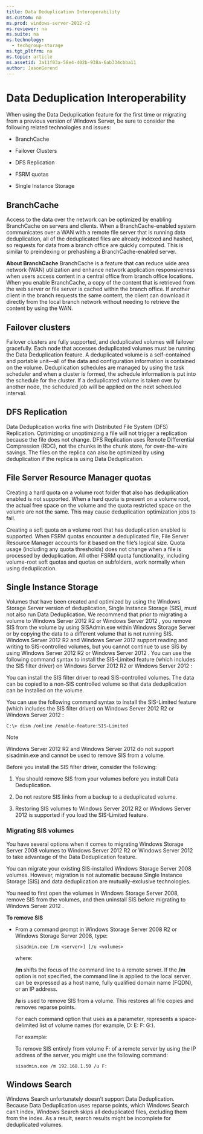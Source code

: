 ```yaml
---
title: Data Deduplication Interoperability
ms.custom: na
ms.prod: windows-server-2012-r2
ms.reviewer: na
ms.suite: na
ms.technology: 
  - techgroup-storage
ms.tgt_pltfrm: na
ms.topic: article
ms.assetid: 3a11f03a-58e4-402b-938a-6ab334cbba11
author: JasonGerend
---
```

# Data Deduplication Interoperability
When using the Data Deduplication feature for the first time or migrating from a previous version of Windows Server, be sure to consider the following related technologies and issues:  
  
-   BranchCache  
  
-   Failover Clusters  
  
-   DFS Replication  
  
-   FSRM quotas  
  
-   Single Instance Storage  
  
## BranchCache  
Access to the data over the network can be optimized by enabling BranchCache on servers and clients. When a BranchCache\-enabled system communicates over a WAN with a remote  file server that is running data deduplication, all of the deduplicated files are already indexed and hashed, so requests for data from a branch office are quickly computed. This is similar to preindexing or prehashing a BranchCache\-enabled server.  
  
**About BranchCache** BranchCache is a feature that can reduce wide area network \(WAN\) utilization and enhance network application responsiveness when users access content in a central office from branch office locations. When you enable BranchCache, a copy of the content that is retrieved from the web server or file server is cached within the branch office. If another client in the branch requests the same content, the client can download it directly from the local branch network without needing to retrieve the content by using the WAN.  
  
## Failover clusters  
Failover clusters are fully supported, and deduplicated volumes will failover gracefully. Each node that accesses deduplicated volumes must be running the Data Deduplication feature. A deduplicated volume is a self\-contained and portable unit—all of the data and configuration information is contained on the volume. Deduplication schedules are managed by using the task scheduler and when a cluster is formed, the schedule information is put into the schedule for the cluster. If a deduplicated volume is taken over by another node, the scheduled job will be applied on the next scheduled interval.  
  
## DFS Replication  
Data Deduplication works fine with Distributed File System \(DFS\) Replication. Optimizing or unoptimizing a file will not trigger a replication because the file does not change. DFS Replication uses Remote Differential Compression \(RDC\), not the chunks in the chunk store, for over\-the\-wire savings. The files on the replica can also be optimized by using deduplication if the replica is using Data Deduplication.  
  
## File Server Resource Manager quotas  
Creating a hard quota on a volume root folder that also has deduplication enabled is not supported. When a hard quota is present on a volume root, the actual free space on the volume and the quota restricted space on the volume are not the same. This may cause deduplication optimization jobs to fail.  
  
Creating a soft quota on a volume root that has deduplication enabled is supported. When FSRM quotas encounter a deduplicated file, File Server Resource Manager accounts for it based on the file’s logical size. Quota usage \(including any quota thresholds\) does not change when a file is processed by deduplication. All other FSRM quota functionality, including volume\-root soft quotas and quotas on subfolders, work normally when using deduplication.  
  
## Single Instance Storage  
Volumes that have been created and optimized by using the Windows Storage Server version of deduplication, Single Instance Storage \(SIS\), must not also run Data Deduplication. We recommend that prior to migrating a volume to  Windows Server 2012 R2  or  Windows Server 2012 , you remove SIS from the volume by using SISAdmin.exe within Windows Storage Server or by copying the data to a different volume that is not running SIS.  Windows Server 2012 R2  and  Windows Server 2012  support reading and writing to SIS\-controlled volumes, but you cannot continue to use SIS by using  Windows Server 2012 R2  or  Windows Server 2012 . You can use the following command syntax to install the SIS\-Limited feature \(which includes the SIS filter driver\) on  Windows Server 2012 R2  or  Windows Server 2012 :  
  
You can install the SIS filter driver to read SIS\-controlled volumes. The data can be copied to a non\-SIS controlled volume so that data deduplication can be installed on the volume.  
  
You can use the following command syntax to install the SIS\-Limited feature \(which includes the SIS filter driver\) on  Windows Server 2012 R2  or  Windows Server 2012 :  
  
```  
C:\> dism /online /enable-feature:SIS-Limited  
```  
  
> [!NOTE]  
>  Windows Server 2012 R2  and  Windows Server 2012  do not support sisadmin.exe and cannot be used to remove SIS from a volume.  
  
Before you install the SIS filter driver, consider the following:  
  
1.  You should remove SIS from your volumes before you install Data Deduplication.  
  
2.  Do not restore SIS links from a backup to a deduplicated volume.  
  
3.  Restoring SIS volumes to  Windows Server 2012 R2  or  Windows Server 2012  is supported if you load the SIS\-Limited feature.  
  
### Migrating SIS volumes  
You have several options when it comes to migrating Windows Storage Server 2008 volumes to  Windows Server 2012 R2  or  Windows Server 2012  to take advantage of the Data Deduplication feature.  
  
You can migrate your existing SIS\-installed Windows Storage Server 2008 volumes. However, migration is not automatic because Single Instance Storage \(SIS\) and data deduplication are mutually\-exclusive technologies.  
  
You need to first open the volumes in Windows Storage Server 2008, remove SIS from the volumes, and then uninstall SIS before migrating to  Windows Server 2012 .  
  
**To remove SIS**  
  
-   From a command prompt in Windows Storage Server 2008 R2 or Windows Storage Server 2008, type:  
  
    ```  
    sisadmin.exe [/m <server>] [/u <volumes>  
    ```  
  
    where:  
  
    **\/m <server>** shifts the focus of the command line to a remote server. If the **\/m** option is not specified, the command line is applied to the local server. **<server>** can be expressed as a host name, fully qualified domain name \(FQDN\), or an IP address.  
  
    **\/u <volumes>** is used to remove SIS from a volume. This restores all file copies and removes reparse points.  
  
    For each command option that uses **<volumes>** as a parameter, **<volumes>** represents a space\-delimited list of volume names \(for example, D: E: F: G:\).  
  
    For example:  
  
    To remove SIS entirely from volume F: of a remote server by using the IP address of the server, you might use the following command:  
  
    ```  
    sisadmin.exe /m 192.168.1.50 /u F:  
    ```  
  
## Windows Search  
Windows Search unfortunately doesn’t support Data Deduplication. Because Data Deduplication uses reparse points, which Windows Search can’t index, Windows Search skips all deduplicated files, excluding them from the index. As a result, search results might be incomplete for deduplicated volumes.  
  


